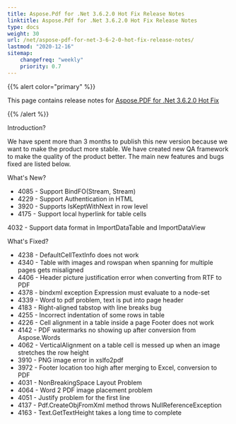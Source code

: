 ```yaml
---
title: Aspose.Pdf for .Net 3.6.2.0 Hot Fix Release Notes
linktitle: Aspose.Pdf for .Net 3.6.2.0 Hot Fix Release Notes
type: docs
weight: 30
url: /net/aspose-pdf-for-net-3-6-2-0-hot-fix-release-notes/
lastmod: "2020-12-16"
sitemap:
    changefreq: "weekly"
    priority: 0.7
---
```


{{% alert color="primary" %}} 

This page contains release notes for [Aspose.PDF for .Net 3.6.2.0 Hot Fix](http://www.aspose.com/downloads/pdf/net/new-releases/aspose.pdf-for-.net-3.6.2.0-hot-fix/)

{{% /alert %}} 

Introduction? 

We have spent more than 3 months to publish this new version because we want to 
make the product more stable. We have created new QA framework to make the 
quality of the product better. The main new features and bugs fixed are listed 
below. 

What's New? 

- 4085 - Support 
  BindFO(Stream, Stream)
- 4229 - Support 
  Authentication in HTML
- 3920 - Supports 
  IsKeptWithNext in row level
- 4175 - Support 
  local hyperlink for table cells

4032 - 
Support data 
format in ImportDataTable and ImportDataView 

What's Fixed? 

- 4238 - DefaultCellTextInfo 
  does not work
- 4340 - Table 
  with images and rowspan when spanning for multiple pages gets misaligned
- 4406 - Header 
  picture justification error when converting from RTF to PDF
- 4378 - bindxml 
  exception Expression must evaluate to a node-set
- 4339 - Word 
  to pdf problem, text is put into page header
- 4183 - Right-aligned 
  tabstop with line breaks bug
- 4255 - 
  Incorrect 
  indentation of some rows in table 
- 4226 - Cell 
  alignment in a table inside a page Footer does not work
- 4142 - PDF 
  watermarks no showing up after conversion from Aspose.Words
- 4062 - VerticalAlignment 
  on a table cell is messed up when an image stretches the row height
- 3910 - PNG 
  image error in xslfo2pdf
- 3972 - Footer 
  location too high after merging to Excel, conversion to PDF
- 4031 - NonBreakingSpace 
  Layout Problem
- 4064 - Word 
  2 PDF image placement problem
- 4051 - Justify 
  problem for the first line
- 4137 - Pdf.CreateObjFromXml 
  method throws NullReferenceException
- 4163 - Text.GetTextHeight 
  takes a long time to complete 
